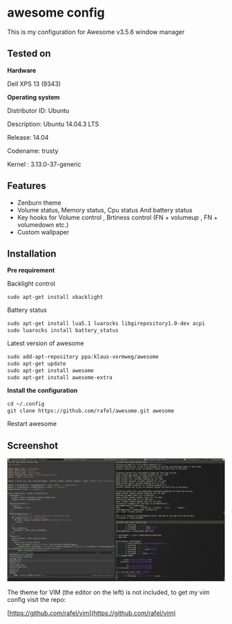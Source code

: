 # awesome config
This is my configuration for Awesome v3.5.6 window manager

## Tested on


**Hardware**

Dell XPS 13 (9343) 


**Operating system**

Distributor ID:	Ubuntu

Description:	Ubuntu 14.04.3 LTS

Release:	14.04

Codename:	trusty

Kernel : 3.13.0-37-generic


## Features

- Zenburn theme
- Volume status, Memory status, Cpu status And battery status
- Key hooks for Volume control , Brtiness control (FN + volumeup , FN + volumedown  etc.)
- Custom wallpaper


## Installation


**Pre requirement**

Backlight control

    sudo apt-get install xbacklight

Battery status

    sudo apt-get install lua5.1 luarocks libgirepository1.0-dev acpi
    sudo luarocks install battery_status

Latest version of awesome

    sudo add-apt-repository ppa:klaus-vormweg/awesome
    sudo apt-get update
    sudo apt-get install awesome
    sudo apt-get install awesome-extra

    
**Install the configuration** 

    cd ~/.config
    git clone https://github.com/rafel/awesome.git awesome


Restart awesome


## Screenshot
![alt Screenshot](https://raw.githubusercontent.com/rafel/awesome/master/Screenshot.png)

The theme for VIM (the editor on the left) is not included, to get my vim config visit the repo:

[https://github.com/rafel/vim](https://github.com/rafel/vim)
